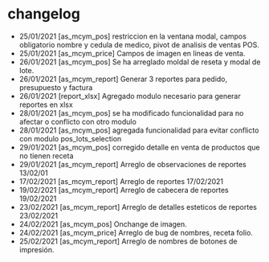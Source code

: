 # changelog 
* 25/01/2021 [as_mcym_pos] restriccion en la ventana modal, campos obligatorio nombre y cedula de medico, pivot de analisis de ventas POS.
* 25/01/2021 [as_mcym_price] Campos de imagen en lineas de venta.
* 26/01/2021 [as_mcym_pos] Se ha arreglado moldal de reseta y modal de lote. 
* 26/01/2021 [as_mcym_report] Generar 3 reportes para pedido, presupuesto y factura
* 26/01/2021 [report_xlsx] Agregado modulo necesario para generar reportes en xlsx
* 28/01/2021 [as_mcym_pos] se ha modificado funcionalidad para no afectar o conflicto con otro modulo
* 28/01/2021 [as_mcym_pos] agregada funcionalidad para evitar conflicto con modulo pos_lots_selection
* 29/01/2021 [as_mcym_pos] corregido detalle en venta de productos que no tienen receta
* 29/01/2021 [as_mcym_report] Arreglo de observaciones de reportes 13/02/01
* 17/02/2021 [as_mcym_report] Arreglo de reportes 17/02/2021
* 19/02/2021 [as_mcym_report] Arreglo de cabecera de reportes 19/02/2021
* 23/02/2021 [as_mcym_report] Arreglo de detalles esteticos de reportes 23/02/2021
* 24/02/2021 [as_mcym_pos] Onchange de imagen.
* 24/02/2021 [as_mcym_price] Arreglo de bug de nombres, receta folio.
* 25/02/2021 [as_mcym_report] Arreglo de nombres de botones de impresión.